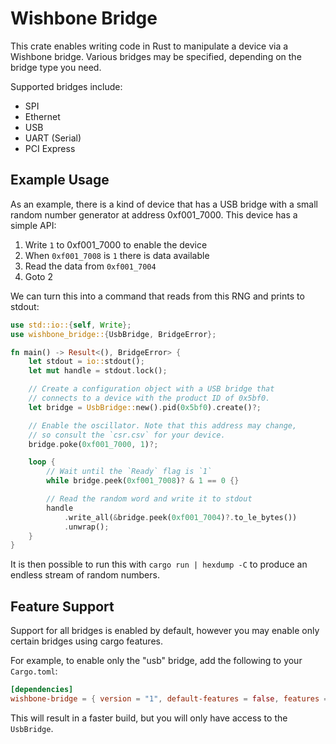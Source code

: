 # Wishbone Bridge

This crate enables writing code in Rust to manipulate a device via a Wishbone bridge. Various bridges may be specified, depending on the bridge type you need.

Supported bridges include:

* SPI
* Ethernet
* USB
* UART (Serial)
* PCI Express

## Example Usage

As an example, there is a kind of device that has a USB bridge with a small
random number generator at address 0xf001_7000. This device has a
simple API:

1. Write `1` to 0xf001_7000 to enable the device
2. When `0xf001_7008` is `1` there is data available
3. Read the data from `0xf001_7004`
4. Goto 2

We can turn this into a command that reads from this RNG and prints to stdout:

```rust
use std::io::{self, Write};
use wishbone_bridge::{UsbBridge, BridgeError};

fn main() -> Result<(), BridgeError> {
    let stdout = io::stdout();
    let mut handle = stdout.lock();

    // Create a configuration object with a USB bridge that
    // connects to a device with the product ID of 0x5bf0.
    let bridge = UsbBridge::new().pid(0x5bf0).create()?;

    // Enable the oscillator. Note that this address may change,
    // so consult the `csr.csv` for your device.
    bridge.poke(0xf001_7000, 1)?;

    loop {
        // Wait until the `Ready` flag is `1`
        while bridge.peek(0xf001_7008)? & 1 == 0 {}

        // Read the random word and write it to stdout
        handle
            .write_all(&bridge.peek(0xf001_7004)?.to_le_bytes())
            .unwrap();
    }
}
```

It is then possible to run this with `cargo run | hexdump -C` to
produce an endless stream of random numbers.

## Feature Support

Support for all bridges is enabled by default, however you may enable only certain bridges using cargo features.

For example, to enable only the "usb" bridge, add the following to your `Cargo.toml`:

```toml
[dependencies]
wishbone-bridge = { version = "1", default-features = false, features = ["usb"] }
```

This will result in a faster build, but you will only have access to the `UsbBridge`.
